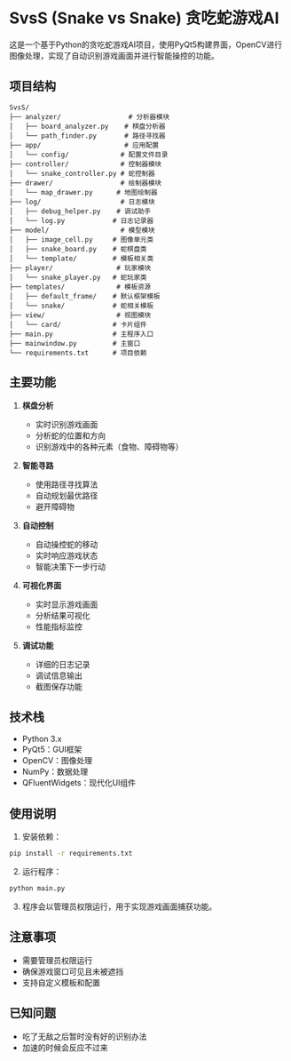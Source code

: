 # SvsS (Snake vs Snake) 贪吃蛇游戏AI

这是一个基于Python的贪吃蛇游戏AI项目，使用PyQt5构建界面，OpenCV进行图像处理，实现了自动识别游戏画面并进行智能操控的功能。

## 项目结构

```
SvsS/
├── analyzer/                 # 分析器模块
│   ├── board_analyzer.py    # 棋盘分析器
│   └── path_finder.py       # 路径寻找器
├── app/                     # 应用配置
│   └── config/             # 配置文件目录
├── controller/             # 控制器模块
│   └── snake_controller.py # 蛇控制器
├── drawer/                 # 绘制器模块
│   └── map_drawer.py      # 地图绘制器
├── log/                    # 日志模块
│   ├── debug_helper.py    # 调试助手
│   └── log.py            # 日志记录器
├── model/                  # 模型模块
│   ├── image_cell.py     # 图像单元类
│   ├── snake_board.py    # 蛇棋盘类
│   └── template/         # 模板相关类
├── player/                # 玩家模块
│   └── snake_player.py   # 蛇玩家类
├── templates/             # 模板资源
│   ├── default_frame/    # 默认框架模板
│   └── snake/            # 蛇相关模板
├── view/                  # 视图模块
│   └── card/             # 卡片组件
├── main.py               # 主程序入口
├── mainwindow.py         # 主窗口
└── requirements.txt      # 项目依赖
```

## 主要功能

1. **棋盘分析**
   - 实时识别游戏画面
   - 分析蛇的位置和方向
   - 识别游戏中的各种元素（食物、障碍物等）

2. **智能寻路**
   - 使用路径寻找算法
   - 自动规划最优路径
   - 避开障碍物

3. **自动控制**
   - 自动操控蛇的移动
   - 实时响应游戏状态
   - 智能决策下一步行动

4. **可视化界面**
   - 实时显示游戏画面
   - 分析结果可视化
   - 性能指标监控

5. **调试功能**
   - 详细的日志记录
   - 调试信息输出
   - 截图保存功能

## 技术栈

- Python 3.x
- PyQt5：GUI框架
- OpenCV：图像处理
- NumPy：数据处理
- QFluentWidgets：现代化UI组件

## 使用说明

1. 安装依赖：
```bash
pip install -r requirements.txt
```

2. 运行程序：
```bash
python main.py
```

3. 程序会以管理员权限运行，用于实现游戏画面捕获功能。

## 注意事项

- 需要管理员权限运行
- 确保游戏窗口可见且未被遮挡
- 支持自定义模板和配置

## 已知问题
- 吃了无敌之后暂时没有好的识别办法
- 加速的时候会反应不过来